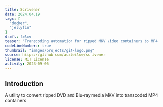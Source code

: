 ```yaml
---
title: Scrivener
date: 2024.04.19
tags: [
  "docker",
  "jellyfin"
]
draft: false
teaser: "Transcoding automation for ripped MKV video containers to MP4 containers"
codeLineNumbers: true
thumbnail: "images/projects/git-logo.png"
source: https://github.com/aczietlow/scrivener
license: MIT License
activity: 2023-09-06
---
```


## Introduction

A utility to convert ripped DVD and Blu-ray media MKV into transcoded MP4 containers